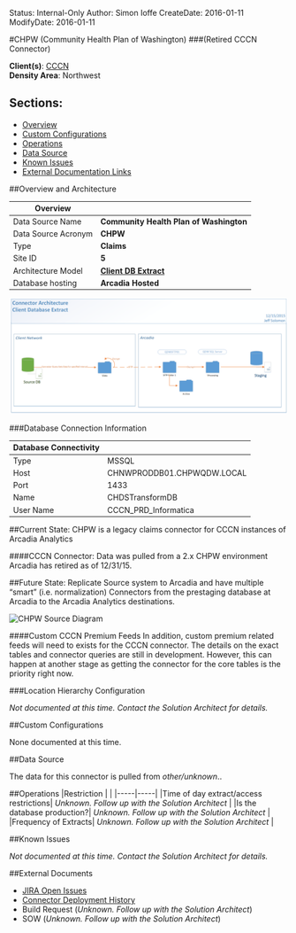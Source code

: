 Status: Internal-Only
Author: Simon Ioffe
CreateDate: 2016-01-11
ModifyDate: 2016-01-11


#CHPW (Community Health Plan of Washington)
###(Retired CCCN Connector)

**Client(s)**: [CCCN](../CCCN.md)  
**Density Area**: Northwest   

## Sections:
* [Overview](#overview-and-architecture)
* [Custom Configurations](#custom-configurations)
* [Operations](#operations)
* [Data Source](#data-source)
* [Known Issues](#known-issues)
* [External Documentation Links](#external-documents)

##Overview and Architecture

| Overview ||
|-----|-----|
| Data Source Name| **Community Health Plan of Washington** |
| Data Source Acronym| **CHPW** |
| Type | **Claims** |
| Site ID | **5** |
| Architecture Model | [**Client DB Extract**](../../Tech_Delivery/Standard-Implementations/Client-DB-Extract.md)|
| Database hosting | **Arcadia Hosted** |


<a href="../../../img/Connector-Client-DB-Extract.png">![](../../img/Connector-Client-DB-Extract.png)</a>

###Database Connection Information  

|Database Connectivity||
|-----|-----|
|Type|MSSQL|
|Host|CHNWPRODDB01.CHPWQDW.LOCAL|
|Port|1433|
|Name|CHDSTransformDB|
|User Name|CCCN_PRD_Informatica|  

##Current State:
CHPW is a legacy claims connector for CCCN instances of Arcadia Analytics

####CCCN Connector:
Data was pulled from a 2.x CHPW environment Arcadia has retired as of 12/31/15.


##Future State: 
Replicate Source system to Arcadia and have multiple “smart” (i.e. normalization) Connectors from the prestaging database at Arcadia to the Arcadia Analytics destinations.

![CHPW Source Diagram](../img/chpw_source_diagram.jpg)



####Custom CCCN Premium Feeds
In addition, custom premium related feeds will need to exists for the CCCN connector. The details on the exact tables and connector queries are still in development. However, this can happen at another stage as getting the connector for the core tables is the priority right now.



###Location Hierarchy Configuration

*Not documented at this time. Contact the Solution Architect for details.*

##Custom Configurations

None documented at this time. 

##Data Source

The data for this connector is pulled from *other/unknown*..

##Operations
|Restriction | |
|-----|-----|
|Time of day extract/access restrictions| *Unknown. Follow up with the Solution Architect* |
|Is the database production?| *Unknown. Follow up with the Solution Architect*  |
|Frequency of Extracts| *Unknown. Follow up with the Solution Architect*  |

##Known Issues

*Not documented at this time. Contact the Solution Architect for details.*

##External Documents
- [JIRA Open Issues](https://jira.arcadiasolutions.com/issues/?jql=(labels%20%3D%20CHPW%20or%20%22Data%20Source%20Acronym%22%20~%20CHPW)%20and%20status%20!%3D%20Closed)
- [Connector Deployment History](https://github.com/arcadia/qdw/wiki/connector-version)
- Build Request (*Unknown. Follow up with the Solution Architect*)
- SOW (*Unknown. Follow up with the Solution Architect*)